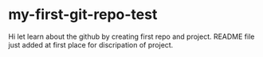 # my-first-git-repo-test
Hi let learn about the github by creating first repo and project.
README file just added at first place for discripation of project.
